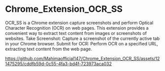 # Chrome_Extension_OCR_SS
OCR_SS is a Chrome extension capture screenshots and perform Optical Character Recognition (OCR) on web pages. This extension provides a convenient way to extract text content from images or screenshots of websites.
Take Screenshot: Capture a screenshot of the currently active tab in your Chrome browser.
Submit for OCR: Perform OCR on a specified URL, extracting text content from the web page.

https://github.com/Mahimaofficial147/Chrome_Extension_OCR_SS/assets/121475295/cddfb59d-0c55-4fa3-bd4f-723973aca032
